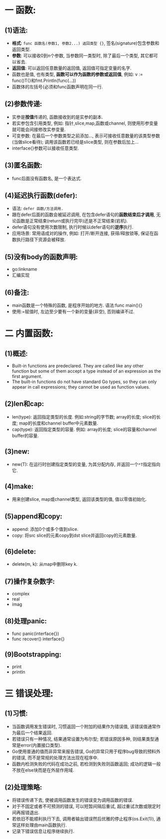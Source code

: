# 一 函数:
## (1)语法:
- **格式**: `func 函数名(参数1, 参数2...) 返回类型 {}`, 签名(signature)包含参数和返回类型.
- **参数**: 可以接收0到n个参数, 当参数同一类型时, 除了最后一个类型, 其它都可以省去.
- **返回值**: 可以返回任意数量的返回值, 返回值可指定变量的名字.
- 函数也是值, 也有类型, **函数可以作为函数的参数或返回值**, 例如: v := func()T{}和fmt.Println(func(...))
- 函数体的左括号{必须和func函数声明在同一行.

## (2)参数传递:
- 实参是**按值**传递的, 函数接收到的是实参的副本.
- 若实参包含引用类型, 例如: 指针,slice,map,函数或channel, 则使用形参变量就可能会间接修改实参变量.
- 可变参数: 在最后一个参数类型之前添加..., 表示可接收任意数量的该类型参数(当做slice看待); 调用该函数若已经是slice类型, 则在参数后加上...
- interface{}参数可以接收任意类型.

## (3)匿名函数:
- func后面没有函数名, 是一个表达式.

## (4)延迟执行函数(defer):
- 语法: `defer 函数/方法调用.`
- 跟在defer后面的函数会被延迟调用, 在包含defer语句的**函数结束后才调用**, 无论函数是正常结束(return或执行完毕)还是不正常结束(宕机).
- defer语句没有使用次数限制, 执行时候以defer语句的**逆序**执行.
- 应用场景: 常用语成对的操作, 例如: 打开/断开连接, 获得/释放锁等, 保证在函数执行路径下资源会被释放.

## (5)没有body的函数声明:
- go:linkname
- 汇编实现

## (6)备注:
- main函数是一个特殊的函数, 是程序开始的地方. 语法:func main(){}
- 使用:=赋值时, 左边至少要有一个新的变量(非空), 否则编译不过.

# 二 内置函数:
## (1)概述:
- Built-in functions are predeclared. They are called like any other function but some of them accept a type instead of an expression as the first argument.
- The built-in functions do not have standard Go types, so they can only appear in call expressions; they cannot be used as function values.

## (2)len和cap:
- len(type): 返回指定类型的长度. 例如:string的字节数; array的长度; slice的长度; map的长度和channel buffer中元素数量.
- cap(type): 返回指定类型的容量. 例如: array的长度; slice的容量和channel buffer的容量.

## (3)new:
- new(T): 在运行时创建指定类型的变量, 为其分配内存, 并返回一个`*T`指定指向它.

## (4)make:
- 用来创建slice, map或channel类型, 返回该类型的值, 值以零值初始化.

## (5)append和copy:
- append: 添加0个或多个值到slice.
- copy: 将src slice的元素copy到dst slice并返回copy的元素数量.

## (6)delete:
- delete(m, k): 从map中删除key k.

## (7)操作复杂数字:
- complex
- real
- imag

## (8)处理panic:
- func panic(interface{})
- func recover() interface{}

## (9)Bootstrapping:
- print
- println

# 三 错误处理:
## (1)习惯:
- 当函数调用发生错误时, 习惯返回一个附加的结果作为错误值, 该错误值通常作为最后一个结果返回.
- 若错误只有一种情况, 结果通常设置为布尔型; 若错误原因多种, 则结果类型通常是error(内置接口类型).
- Go使用普通的值而非异常来报告错误, Go的异常只用于程序bug导致的预料外的错误, 而不是常规的处理方法出现在程序中.
- 函数内检测失败的代码在成功之前, 若检测到失败则函数返回; 成功的逻辑一般不放在else块而是在外层作用域.

## (2)处理策略:
- 将错误传递下去, 使被调用函数发生的错误变为调用函数的错误.
- 对于不固定或者不可预测的错误, 可以短暂间隔后重试, 超过重试次数或限定时间再报错退出.
- 若依旧不能顺利执行下去, 调用者输出错误然后优雅的停止程序(os.Exit(1)), 通常这样处理由main函数执行.
- 记录下错误信息让程序继续执行.
